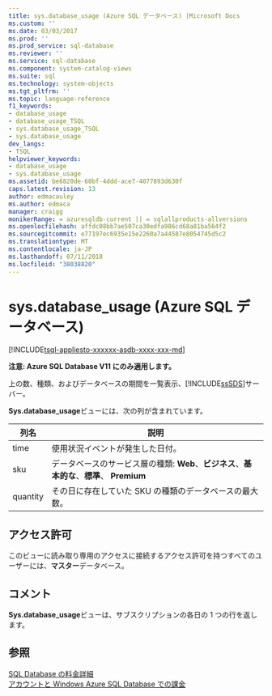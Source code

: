 ```yaml
---
title: sys.database_usage (Azure SQL データベース) |Microsoft Docs
ms.custom: ''
ms.date: 03/03/2017
ms.prod: ''
ms.prod_service: sql-database
ms.reviewer: ''
ms.service: sql-database
ms.component: system-catalog-views
ms.suite: sql
ms.technology: system-objects
ms.tgt_pltfrm: ''
ms.topic: language-reference
f1_keywords:
- database_usage
- database_usage_TSQL
- sys.database_usage_TSQL
- sys.database_usage
dev_langs:
- TSQL
helpviewer_keywords:
- database_usage
- sys.database_usage
ms.assetid: be6820de-60bf-4ddd-ace7-4077893d630f
caps.latest.revision: 13
author: edmacauley
ms.author: edmaca
manager: craigg
monikerRange: = azuresqldb-current || = sqlallproducts-allversions
ms.openlocfilehash: affdc08bb7ae507ca30edfa986cd68a81ba564f2
ms.sourcegitcommit: e77197ec6935e15e2260a7a44587e8054745d5c2
ms.translationtype: MT
ms.contentlocale: ja-JP
ms.lasthandoff: 07/11/2018
ms.locfileid: "38038820"
---
```

# <a name="sysdatabaseusage-azure-sql-database"></a>sys.database_usage (Azure SQL データベース)
[!INCLUDE[tsql-appliesto-xxxxxx-asdb-xxxx-xxx-md](../../includes/tsql-appliesto-xxxxxx-asdb-xxxx-xxx-md.md)]

  **注意: Azure SQL Database V11 にのみ適用します。**  
  
 上の数、種類、およびデータベースの期間を一覧表示、[!INCLUDE[ssSDS](../../includes/sssds-md.md)]サーバー。  
  
 **Sys.database_usage**ビューには、次の列が含まれています。  
  
|列名|説明|  
|-----------------|-----------------|  
|time|使用状況イベントが発生した日付。|  
|sku|データベースのサービス層の種類: **Web**、**ビジネス**、**基本的な**、**標準**、 **Premium**|  
|quantity|その日に存在していた SKU の種類のデータベースの最大数。|  
  
## <a name="permissions"></a>アクセス許可  
 このビューに読み取り専用のアクセスに接続するアクセス許可を持つすべてのユーザーには、**マスター**データベース。  
  
## <a name="remarks"></a>コメント  
 **Sys.database_usage**ビューは、サブスクリプションの各日の 1 つの行を返します。  
  
## <a name="see-also"></a>参照  
 [SQL Database の料金詳細](http://go.microsoft.com/fwlink/?LinkID=394978)   
 [アカウントと Windows Azure SQL Database での課金](http://msdn.microsoft.com/library/windowsazure/ee621788.aspx)  
  
  
